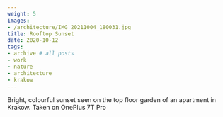 ```yaml
---
weight: 5
images:
- /architecture/IMG_20211004_180031.jpg
title: Rooftop Sunset
date: 2020-10-12
tags:
- archive # all posts
- work
- nature
- architecture
- krakow
---
```


Bright, colourful sunset seen on the top floor garden of an apartment in Krakow. Taken on OnePlus 7T Pro